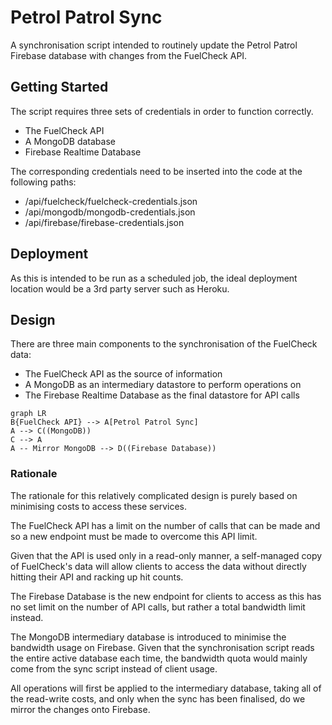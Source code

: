 
# Petrol Patrol Sync
A synchronisation script intended to routinely update the Petrol Patrol Firebase database with changes from the FuelCheck API.

## Getting Started
The script requires three sets of credentials in order to function correctly.

 - The FuelCheck API
 - A MongoDB database
 - Firebase Realtime Database

The corresponding credentials need to be inserted into the code at the following paths:

 - /api/fuelcheck/fuelcheck-credentials.json
 - /api/mongodb/mongodb-credentials.json
 - /api/firebase/firebase-credentials.json

## Deployment
As this is intended to be run as a scheduled job, the ideal deployment location would be a 3rd party server such as Heroku.

## Design

There are three main components to the synchronisation of the FuelCheck data:

 - The FuelCheck API as the source of information
 - A MongoDB as an intermediary datastore to perform operations on
 - The Firebase Realtime Database as the final datastore for API calls

```mermaid
graph LR
B{FuelCheck API} --> A[Petrol Patrol Sync]
A --> C((MongoDB))
C --> A
A -- Mirror MongoDB --> D((Firebase Database))
```
### Rationale
The rationale for this relatively complicated design is purely based on minimising costs to access these services.

The FuelCheck API has a limit on the number of calls that can be made and so a new endpoint must be made to overcome this API limit.

Given that the API is used only in a read-only manner, a self-managed copy of FuelCheck's data will allow clients to access the data without directly hitting their API and racking up hit counts.

The Firebase Database is the new endpoint for clients to access as this has no set limit on the number of API calls, but rather a total bandwidth limit instead.

The MongoDB intermediary database is introduced to minimise the bandwidth usage on Firebase. Given that the synchronisation script reads the entire active database each time, the bandwidth quota would mainly come from the sync script instead of client usage.

All operations will first be applied to the intermediary database, taking all of the read-write costs, and only when the sync has been finalised, do we mirror the changes onto Firebase.

